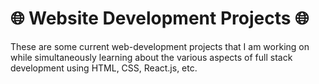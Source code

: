 # 🌐 Website Development Projects 🌐

These are some current web-development projects that I am working on while simultaneously learning about the various aspects of full stack development using HTML, CSS, React.js, etc.  
